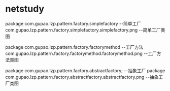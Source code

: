 # netstudy 
package com.gupao.lzp.pattern.factory.simplefactory                                 --简单工厂
        com.gupao.lzp.pattern.factory.simplefactory.simplefactory.png               --简单工厂类图

package com.gupao.lzp.pattern.factory.factorymethod                                 --工厂方法
        com.gupao.lzp.pattern.factory.factorymethod.factorymethod.png               --工厂方法类图        
        
package com.gupao.lzp.pattern.factory.abstractfactory;                              --抽象工厂
        package com.gupao.lzp.pattern.factory.abstractfactory.abstractfactory.png   --抽象工厂类图
